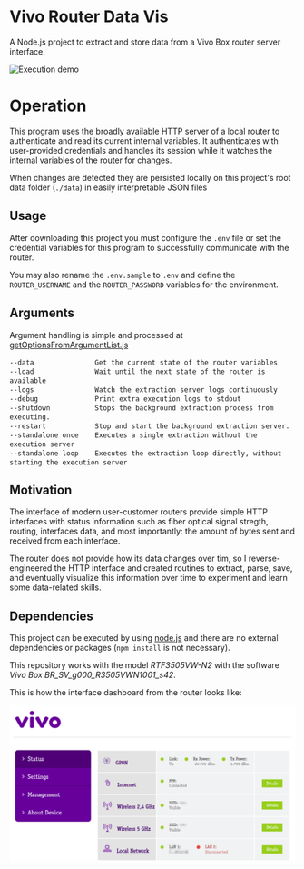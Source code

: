 # Vivo Router Data Vis

A Node.js project to extract and store data from a Vivo Box router server interface.

![Execution demo](./images/demo.gif)

# Operation

This program uses the broadly available HTTP server of a local router to authenticate and read its current internal variables. It authenticates with user-provided credentials and handles its session while it watches the internal variables of the router for changes.

When changes are detected they are persisted locally on this project's root data folder (`./data`) in easily interpretable JSON files

## Usage

After downloading this project you must configure the `.env` file or set the credential variables for this program to successfully communicate with the router.

You may also rename the `.env.sample` to `.env` and define the `ROUTER_USERNAME` and the `ROUTER_PASSWORD` variables for the environment.

## Arguments

Argument handling is simple and processed at [getOptionsFromArgumentList.js](./src/cli/getOptionsFromArgumentList.js)

```
--data               Get the current state of the router variables
--load               Wait until the next state of the router is available
--logs               Watch the extraction server logs continuously
--debug              Print extra execution logs to stdout
--shutdown           Stops the background extraction process from executing.
--restart            Stop and start the background extraction server.
--standalone once    Executes a single extraction without the execution server  
--standalone loop    Executes the extraction loop directly, without starting the execution server
```

## Motivation

The interface of modern user-customer routers provide simple HTTP interfaces with status information such as fiber optical signal stregth, routing, interfaces data, and most importantly: the amount of bytes sent and received from each interface.

The router does not provide how its data changes over tim, so I reverse-engineered the HTTP  interface and created routines to extract, parse, save, and eventually visualize this information over time to experiment and learn some data-related skills.

## Dependencies

This project can be executed by using [node.js](https://nodejs.org/) and there are no external dependencies or packages (`npm install` is not necessary).

This repository works with the model *RTF3505VW-N2* with the software *Vivo Box BR_SV_g000_R3505VWN1001_s42*.

This is how the interface dashboard from the router looks like:

![Vivo Box Router Interface](images/interface.png)

